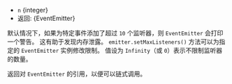 <!-- YAML
added: v0.3.5
-->
* `n` {integer}
* 返回: {EventEmitter}

默认情况下，如果为特定事件添加了超过 `10` 个监听器，则 `EventEmitter` 会打印一个警告。
这有助于发现内存泄露。
`emitter.setMaxListeners()` 方法可以为指定的 `EventEmitter` 实例修改限制。
值设为 `Infinity`（或 `0`）表示不限制监听器的数量。

返回对 `EventEmitter` 的引用，以便可以链式调用。

